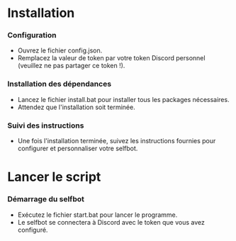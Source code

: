 # Installation

### Configuration
- Ouvrez le fichier config.json.
- Remplacez la valeur de token par votre token Discord personnel (veuillez ne pas partager ce token !).

### Installation des dépendances
- Lancez le fichier install.bat pour installer tous les packages nécessaires.
- Attendez que l'installation soit terminée.

### Suivi des instructions
- Une fois l'installation terminée, suivez les instructions fournies pour configurer et personnaliser votre selfbot.

# Lancer le script
### Démarrage du selfbot
- Exécutez le fichier start.bat pour lancer le programme.
- Le selfbot se connectera à Discord avec le token que vous avez configuré.
